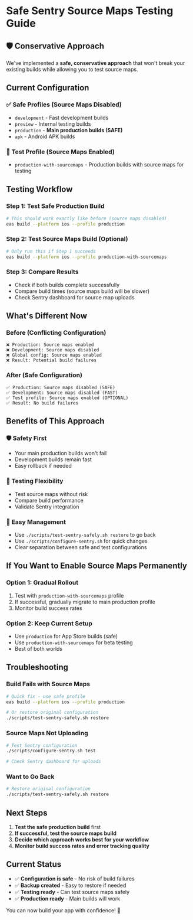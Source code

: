 # Safe Sentry Source Maps Testing Guide

## 🛡️ Conservative Approach

We've implemented a **safe, conservative approach** that won't break your existing builds while allowing you to test source maps.

## Current Configuration

### ✅ **Safe Profiles (Source Maps Disabled)**

- `development` - Fast development builds
- `preview` - Internal testing builds
- `production` - **Main production builds (SAFE)**
- `apk` - Android APK builds

### 🧪 **Test Profile (Source Maps Enabled)**

- `production-with-sourcemaps` - Production builds with source maps for testing

## Testing Workflow

### Step 1: Test Safe Production Build

```bash
# This should work exactly like before (source maps disabled)
eas build --platform ios --profile production
```

### Step 2: Test Source Maps Build (Optional)

```bash
# Only run this if Step 1 succeeds
eas build --platform ios --profile production-with-sourcemaps
```

### Step 3: Compare Results

- Check if both builds complete successfully
- Compare build times (source maps build will be slower)
- Check Sentry dashboard for source map uploads

## What's Different Now

### Before (Conflicting Configuration)

```
❌ Production: Source maps enabled
❌ Development: Source maps disabled
❌ Global config: Source maps enabled
❌ Result: Potential build failures
```

### After (Safe Configuration)

```
✅ Production: Source maps disabled (SAFE)
✅ Development: Source maps disabled (FAST)
✅ Test profile: Source maps enabled (OPTIONAL)
✅ Result: No build failures
```

## Benefits of This Approach

### 🛡️ **Safety First**

- Your main production builds won't fail
- Development builds remain fast
- Easy rollback if needed

### 🧪 **Testing Flexibility**

- Test source maps without risk
- Compare build performance
- Validate Sentry integration

### 🔄 **Easy Management**

- Use `./scripts/test-sentry-safely.sh restore` to go back
- Use `./scripts/configure-sentry.sh` for quick changes
- Clear separation between safe and test configurations

## If You Want to Enable Source Maps Permanently

### Option 1: Gradual Rollout

1. Test with `production-with-sourcemaps` profile
2. If successful, gradually migrate to main production profile
3. Monitor build success rates

### Option 2: Keep Current Setup

- Use `production` for App Store builds (safe)
- Use `production-with-sourcemaps` for beta testing
- Best of both worlds

## Troubleshooting

### Build Fails with Source Maps

```bash
# Quick fix - use safe profile
eas build --platform ios --profile production

# Or restore original configuration
./scripts/test-sentry-safely.sh restore
```

### Source Maps Not Uploading

```bash
# Test Sentry configuration
./scripts/configure-sentry.sh test

# Check Sentry dashboard for uploads
```

### Want to Go Back

```bash
# Restore original configuration
./scripts/test-sentry-safely.sh restore
```

## Next Steps

1. **Test the safe production build** first
2. **If successful, test the source maps build**
3. **Decide which approach works best for your workflow**
4. **Monitor build success rates and error tracking quality**

## Current Status

- ✅ **Configuration is safe** - No risk of build failures
- ✅ **Backup created** - Easy to restore if needed
- ✅ **Testing ready** - Can test source maps safely
- ✅ **Production ready** - Main builds will work

You can now build your app with confidence! 🚀
